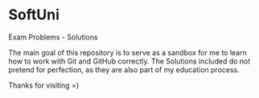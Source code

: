 # SoftUni
Exam Problems - Solutions

The main goal of this repository is to serve as a sandbox for me to learn how to work with Git and GitHub correctly. 
The Solutions included do not pretend for perfection, as they are also part of my education process.

Thanks for visiting =)
